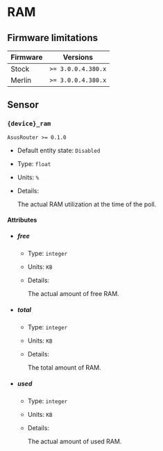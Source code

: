 # RAM

## Firmware limitations

|Firmware|          Versions|
|--------|------------------|
|Stock   |`>= 3.0.0.4.380.x`|
|Merlin  |`>= 3.0.0.4.380.x`|

## Sensor

### `{device}_ram`

`AsusRouter >= 0.1.0`

-   Default entity state: `Disabled`
-   Type: `float`
-   Units: `%`
-   Details:

    The actual RAM utilization at the time of the poll.

#### Attributes

-   ##### free

    -   Type: `integer`
    -   Units: `KB`
    -   Details:

        The actual amount of free RAM.

-   ##### total

    -   Type: `integer`
    -   Units: `KB`
    -   Details:

        The total amount of RAM.

-   ##### used

    -   Type: `integer`
    -   Units: `KB`
    -   Details:

        The actual amount of used RAM.
